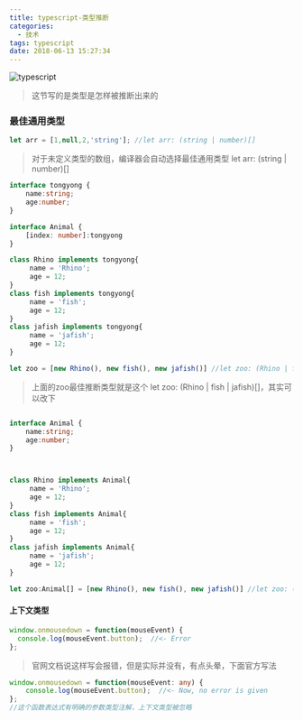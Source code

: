 ```yaml
---
title: typescript-类型推断
categories:
  - 技术
tags: typescript
date: 2018-06-13 15:27:34
---
```


![typescript](https://upload-images.jianshu.io/upload_images/10843623-d1427ac46b2dd12f.jpg?imageMogr2/auto-orient/strip%7CimageView2/2/w/1240)


> 这节写的是类型是怎样被推断出来的

<!-- more -->   

### 最佳通用类型

``` ts
let arr = [1,null,2,'string']; //let arr: (string | number)[]

```
> 对于未定义类型的数组，编译器会自动选择最佳通用类型 let arr: (string | number)[]

``` ts
interface tongyong {
    name:string;
    age:number;
}

interface Animal {
    [index: number]:tongyong
}

class Rhino implements tongyong{
     name = 'Rhino';
     age = 12;
}
class fish implements tongyong{
     name = 'fish';
     age = 12;
}
class jafish implements tongyong{
     name = 'jafish';
     age = 12;
}

let zoo = [new Rhino(), new fish(), new jafish()] //let zoo: (Rhino | fish | jafish)[]

```

> 上面的zoo最佳推断类型就是这个 let zoo: (Rhino | fish | jafish)[]，其实可以改下

``` ts

interface Animal {
    name:string;
    age:number;
}



class Rhino implements Animal{
     name = 'Rhino';
     age = 12;
}
class fish implements Animal{
     name = 'fish';
     age = 12;
}
class jafish implements Animal{
     name = 'jafish';
     age = 12;
}

let zoo:Animal[] = [new Rhino(), new fish(), new jafish()] //let zoo: (Rhino | fish | jafish)[]

```

#### 上下文类型

``` ts
window.onmousedown = function(mouseEvent) {
  console.log(mouseEvent.button);  //<- Error
};
```
>官网文档说这样写会报错，但是实际并没有，有点头晕，下面官方写法

``` ts
window.onmousedown = function(mouseEvent: any) {
    console.log(mouseEvent.button);  //<- Now, no error is given
};
//这个函数表达式有明确的参数类型注解，上下文类型被忽略
```

